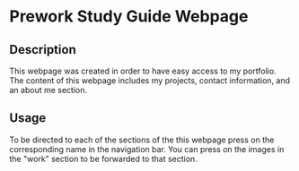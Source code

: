 # Prework Study Guide Webpage

## Description

This webpage was created in order to have easy access to my portfolio. The content of this webpage includes my projects, contact information, and an about me section.


## Usage

To be directed to each of the sections of the this webpage press on the corresponding name in the navigation bar. You can press on the images in the "work" section to be forwarded to that section.

